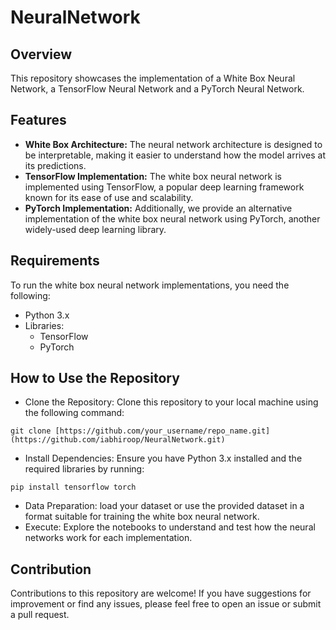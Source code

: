# NeuralNetwork

## Overview
This repository showcases the implementation of a White Box Neural Network, a TensorFlow Neural Network and a PyTorch Neural Network.

## Features
- **White Box Architecture:** The neural network architecture is designed to be interpretable, making it easier to understand how the model arrives at its predictions.
- **TensorFlow Implementation:** The white box neural network is implemented using TensorFlow, a popular deep learning framework known for its ease of use and scalability.
- **PyTorch Implementation:** Additionally, we provide an alternative implementation of the white box neural network using PyTorch, another widely-used deep learning library.

## Requirements
To run the white box neural network implementations, you need the following:

- Python 3.x
- Libraries:
  - TensorFlow
  - PyTorch

## How to Use the Repository
- Clone the Repository: Clone this repository to your local machine using the following command:
```
git clone [https://github.com/your_username/repo_name.git](https://github.com/iabhiroop/NeuralNetwork.git)
```
- Install Dependencies: Ensure you have Python 3.x installed and the required libraries by running:
```
pip install tensorflow torch
```
- Data Preparation: load your dataset or use the provided dataset in a format suitable for training the white box neural network.
- Execute: Explore the notebooks to understand and test how the neural networks work for each implementation.

## Contribution
Contributions to this repository are welcome! If you have suggestions for improvement or find any issues, please feel free to open an issue or submit a pull request. 
